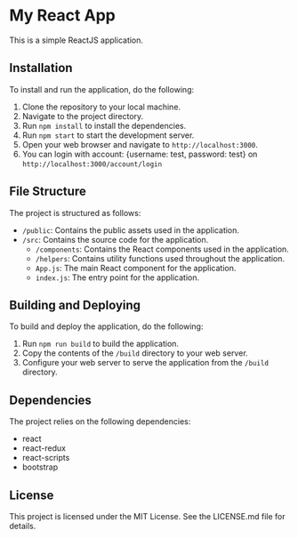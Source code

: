 # My React App

This is a simple ReactJS application.

## Installation

To install and run the application, do the following:

1. Clone the repository to your local machine.
2. Navigate to the project directory.
3. Run `npm install` to install the dependencies.
4. Run `npm start` to start the development server.
5. Open your web browser and navigate to `http://localhost:3000`.
6. You can login with account: {username: test, password: test} on `http://localhost:3000/account/login`

## File Structure

The project is structured as follows:

- `/public`: Contains the public assets used in the application.
- `/src`: Contains the source code for the application.
  - `/components`: Contains the React components used in the application.
  - `/helpers`: Contains utility functions used throughout the application.
  - `App.js`: The main React component for the application.
  - `index.js`: The entry point for the application.

## Building and Deploying

To build and deploy the application, do the following:

1. Run `npm run build` to build the application.
2. Copy the contents of the `/build` directory to your web server.
3. Configure your web server to serve the application from the `/build` directory.

## Dependencies

The project relies on the following dependencies:

- react
- react-redux
- react-scripts
- bootstrap

## License

This project is licensed under the MIT License. See the LICENSE.md file for details.
